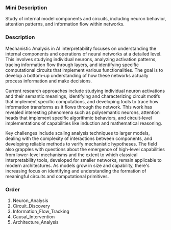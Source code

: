 ### Mini Description

Study of internal model components and circuits, including neuron behavior, attention patterns, and information flow within networks.

### Description

Mechanistic Analysis in AI interpretability focuses on understanding the internal components and operations of neural networks at a detailed level. This involves studying individual neurons, analyzing activation patterns, tracing information flow through layers, and identifying specific computational circuits that implement various functionalities. The goal is to develop a bottom-up understanding of how these networks actually process information and make decisions.

Current research approaches include studying individual neuron activations and their semantic meanings, identifying and characterizing circuit motifs that implement specific computations, and developing tools to trace how information transforms as it flows through the network. This work has revealed interesting phenomena such as polysemantic neurons, attention heads that implement specific algorithmic behaviors, and circuit-level implementations of capabilities like induction and mathematical reasoning.

Key challenges include scaling analysis techniques to larger models, dealing with the complexity of interactions between components, and developing reliable methods to verify mechanistic hypotheses. The field also grapples with questions about the emergence of high-level capabilities from lower-level mechanisms and the extent to which classical interpretability tools, developed for smaller networks, remain applicable to modern architectures. As models grow in size and capability, there's increasing focus on identifying and understanding the formation of meaningful circuits and computational primitives.

### Order

1. Neuron_Analysis
2. Circuit_Discovery
3. Information_Flow_Tracking
4. Causal_Intervention
5. Architecture_Analysis
